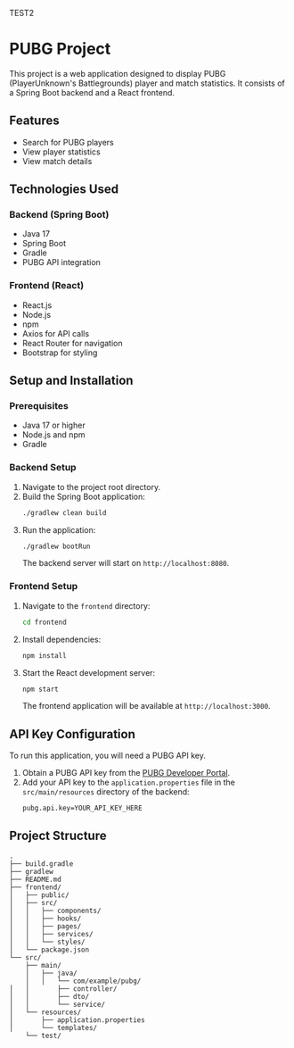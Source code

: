 TEST2

# PUBG Project

This project is a web application designed to display PUBG (PlayerUnknown's Battlegrounds) player and match statistics. It consists of a Spring Boot backend and a React frontend.

## Features

- Search for PUBG players
- View player statistics
- View match details

## Technologies Used

### Backend (Spring Boot)

- Java 17
- Spring Boot
- Gradle
- PUBG API integration

### Frontend (React)

- React.js
- Node.js
- npm
- Axios for API calls
- React Router for navigation
- Bootstrap for styling

## Setup and Installation

### Prerequisites

- Java 17 or higher
- Node.js and npm
- Gradle

### Backend Setup

1.  Navigate to the project root directory.
2.  Build the Spring Boot application:
    ```bash
    ./gradlew clean build
    ```
3.  Run the application:
    ```bash
    ./gradlew bootRun
    ```
    The backend server will start on `http://localhost:8080`.

### Frontend Setup

1.  Navigate to the `frontend` directory:
    ```bash
    cd frontend
    ```
2.  Install dependencies:
    ```bash
    npm install
    ```
3.  Start the React development server:
    ```bash
    npm start
    ```
    The frontend application will be available at `http://localhost:3000`.

## API Key Configuration

To run this application, you will need a PUBG API key.
1.  Obtain a PUBG API key from the [PUBG Developer Portal](https://developer.pubg.com/).
2.  Add your API key to the `application.properties` file in the `src/main/resources` directory of the backend:
    ```properties
    pubg.api.key=YOUR_API_KEY_HERE
    ```

## Project Structure

```
.
├── build.gradle
├── gradlew
├── README.md
├── frontend/
│   ├── public/
│   ├── src/
│   │   ├── components/
│   │   ├── hooks/
│   │   ├── pages/
│   │   ├── services/
│   │   └── styles/
│   └── package.json
└── src/
    ├── main/
    │   ├── java/
    │   │   └── com/example/pubg/
│   │       ├── controller/
│   │       ├── dto/
│   │       └── service/
│   └── resources/
│       ├── application.properties
│       └── templates/
    └── test/
```